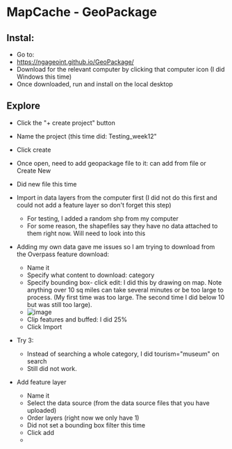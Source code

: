 # MapCache - GeoPackage

## Instal:
- Go to:
- https://ngageoint.github.io/GeoPackage/
- Download for the relevant computer by clicking that computer icon (I did Windows this time)
- Once downloaded, run and install on the local desktop

## Explore
- Click the "+ create project" button
- Name the project (this time did: Testing_week12"
- Click create
- Once open, need to add geopackage file to it: can add from file or Create New
- Did new file this time
- Import in data layers from the computer first (I did not do this first and could not add a feature layer so don't forget this step)
  - For testing, I added a random shp from my computer
  - For some reason, the shapefiles say they have no data attached to them right now. Will need to look into this

- Adding my own data gave me issues so I am trying to download from the Overpass feature download:
  - Name it
  - Specify what content to download: category
  - Specify bounding box- click edit: I did this by drawing on map. Note anything over 10 sq miles can take several minutes or be too large to process. (My first time was too large. The second time I did below 10       but was still too large).
  - ![image](https://github.com/kaylaoneill/geom99/assets/146447016/7b705e1e-4eb3-4bc0-9847-4387ed2044a4)
  - Clip features and buffed: I did 25%
  - Click Import

- Try 3:
  - Instead of searching a whole category, I did tourism="museum" on search
  - Still did not work.
  
- Add feature layer
  - Name it
  - Select the data source (from the data source files that you have uploaded)
  - Order layers (right now we only have 1)
  - Did not set a bounding box filter this time
  - Click add
  - 
